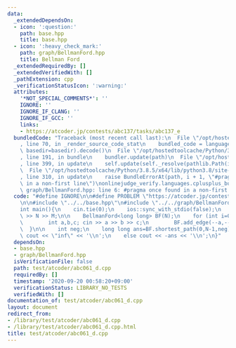 ```yaml
---
data:
  _extendedDependsOn:
  - icon: ':question:'
    path: base.hpp
    title: base.hpp
  - icon: ':heavy_check_mark:'
    path: graph/BellmanFord.hpp
    title: Bellman Ford
  _extendedRequiredBy: []
  _extendedVerifiedWith: []
  _pathExtension: cpp
  _verificationStatusIcon: ':warning:'
  attributes:
    '*NOT_SPECIAL_COMMENTS*': ''
    IGNORE: ''
    IGNORE_IF_CLANG: ''
    IGNORE_IF_GCC: ''
    links:
    - https://atcoder.jp/contests/abc137/tasks/abc137_e
  bundledCode: "Traceback (most recent call last):\n  File \"/opt/hostedtoolcache/Python/3.8.5/x64/lib/python3.8/site-packages/onlinejudge_verify/documentation/build.py\"\
    , line 70, in _render_source_code_stat\n    bundled_code = language.bundle(stat.path,\
    \ basedir=basedir).decode()\n  File \"/opt/hostedtoolcache/Python/3.8.5/x64/lib/python3.8/site-packages/onlinejudge_verify/languages/cplusplus.py\"\
    , line 191, in bundle\n    bundler.update(path)\n  File \"/opt/hostedtoolcache/Python/3.8.5/x64/lib/python3.8/site-packages/onlinejudge_verify/languages/cplusplus_bundle.py\"\
    , line 399, in update\n    self.update(self._resolve(pathlib.Path(included), included_from=path))\n\
    \  File \"/opt/hostedtoolcache/Python/3.8.5/x64/lib/python3.8/site-packages/onlinejudge_verify/languages/cplusplus_bundle.py\"\
    , line 310, in update\n    raise BundleErrorAt(path, i + 1, \"#pragma once found\
    \ in a non-first line\")\nonlinejudge_verify.languages.cplusplus_bundle.BundleErrorAt:\
    \ graph/BellmanFord.hpp: line 6: #pragma once found in a non-first line\n"
  code: "#define IGNORE\n\n#define PROBLEM \"https://atcoder.jp/contests/abc137/tasks/abc137_e\"\
    \n\n#include \"../../base.hpp\"\n#include \"../../graph/BellmanFord.hpp\"\n\n\n\
    int main(){\n    cin.tie(0);\n    ios::sync_with_stdio(false);\n    int N,M; cin\
    \ >> N >> M;\n\n    BellmanFord<long long> BF(N);\n    for (int i=0;i<M;++i){\n\
    \        int a,b,c; cin >> a >> b >> c;\n        BF.add_edge(--a,--b,-c);\n  \
    \  }\n\n    int neg;\n    long long ans=BF.shortest_path(0,N-1,neg);\n    if (neg)\
    \ cout << \"inf\" << '\\n';\n    else cout << -ans << '\\n';\n}"
  dependsOn:
  - base.hpp
  - graph/BellmanFord.hpp
  isVerificationFile: false
  path: test/atcoder/abc061_d.cpp
  requiredBy: []
  timestamp: '2020-09-20 00:58:20+09:00'
  verificationStatus: LIBRARY_NO_TESTS
  verifiedWith: []
documentation_of: test/atcoder/abc061_d.cpp
layout: document
redirect_from:
- /library/test/atcoder/abc061_d.cpp
- /library/test/atcoder/abc061_d.cpp.html
title: test/atcoder/abc061_d.cpp
---
```

